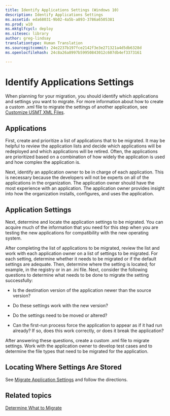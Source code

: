 ```yaml
---
title: Identify Applications Settings (Windows 10)
description: Identify Applications Settings
ms.assetid: eda68031-9b02-4a5b-a893-3786a6505381
ms.prod: w10
ms.mktglfcycl: deploy
ms.sitesec: library
author: greg-lindsay
translationtype: Human Translation
ms.sourcegitcommit: 24e2237b197fce2142f3e3e271321a4d5db6328d
ms.openlocfilehash: 24c8a26a8997b59950843012c607db4ef3373161

---
```


# Identify Applications Settings


When planning for your migration, you should identify which applications and settings you want to migrate. For more information about how to create a custom .xml file to migrate the settings of another application, see [Customize USMT XML Files](usmt-customize-xml-files.md).

## Applications


First, create and prioritize a list of applications that to be migrated. It may be helpful to review the application lists and decide which applications will be redeployed and which applications will be retired. Often, the applications are prioritized based on a combination of how widely the application is used and how complex the application is.

Next, identify an application owner to be in charge of each application. This is necessary because the developers will not be experts on all of the applications in the organization. The application owner should have the most experience with an application. The application owner provides insight into how the organization installs, configures, and uses the application.

## Application Settings


Next, determine and locate the application settings to be migrated. You can acquire much of the information that you need for this step when you are testing the new applications for compatibility with the new operating system.

After completing the list of applications to be migrated, review the list and work with each application owner on a list of settings to be migrated. For each setting, determine whether it needs to be migrated or if the default settings are adequate. Then, determine where the setting is located; for example, in the registry or in an .ini file. Next, consider the following questions to determine what needs to be done to migrate the setting successfully:

-   Is the destination version of the application newer than the source version?

-   Do these settings work with the new version?

-   Do the settings need to be moved or altered?

-   Can the first-run process force the application to appear as if it had run already? If so, does this work correctly, or does it break the application?

After answering these questions, create a custom .xml file to migrate settings. Work with the application owner to develop test cases and to determine the file types that need to be migrated for the application.

## Locating Where Settings Are Stored


See [Migrate Application Settings](migrate-application-settings.md) and follow the directions.

## Related topics


[Determine What to Migrate](usmt-determine-what-to-migrate.md)

 

 








<!--HONumber=Jun16_HO4-->


